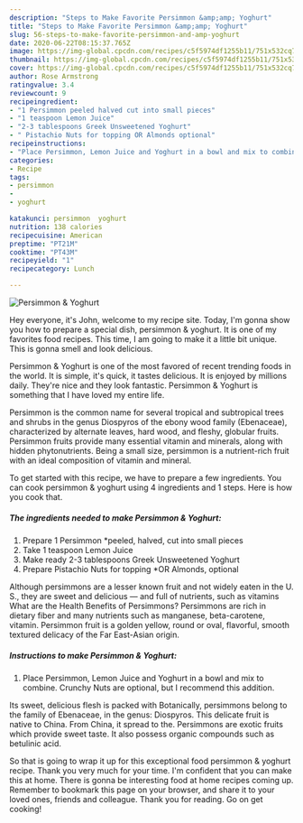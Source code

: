 ```yaml
---
description: "Steps to Make Favorite Persimmon &amp;amp; Yoghurt"
title: "Steps to Make Favorite Persimmon &amp;amp; Yoghurt"
slug: 56-steps-to-make-favorite-persimmon-and-amp-yoghurt
date: 2020-06-22T08:15:37.765Z
image: https://img-global.cpcdn.com/recipes/c5f5974df1255b11/751x532cq70/persimmon-yoghurt-recipe-main-photo.jpg
thumbnail: https://img-global.cpcdn.com/recipes/c5f5974df1255b11/751x532cq70/persimmon-yoghurt-recipe-main-photo.jpg
cover: https://img-global.cpcdn.com/recipes/c5f5974df1255b11/751x532cq70/persimmon-yoghurt-recipe-main-photo.jpg
author: Rose Armstrong
ratingvalue: 3.4
reviewcount: 9
recipeingredient:
- "1 Persimmon peeled halved cut into small pieces"
- "1 teaspoon Lemon Juice"
- "2-3 tablespoons Greek Unsweetened Yoghurt"
- " Pistachio Nuts for topping OR Almonds optional"
recipeinstructions:
- "Place Persimmon, Lemon Juice and Yoghurt in a bowl and mix to combine. Crunchy Nuts are optional, but I recommend this addition."
categories:
- Recipe
tags:
- persimmon
- 
- yoghurt

katakunci: persimmon  yoghurt 
nutrition: 138 calories
recipecuisine: American
preptime: "PT21M"
cooktime: "PT43M"
recipeyield: "1"
recipecategory: Lunch

---
```



![Persimmon &amp; Yoghurt](https://img-global.cpcdn.com/recipes/c5f5974df1255b11/751x532cq70/persimmon-yoghurt-recipe-main-photo.jpg)

Hey everyone, it's John, welcome to my recipe site. Today, I'm gonna show you how to prepare a special dish, persimmon &amp; yoghurt. It is one of my favorites food recipes. This time, I am going to make it a little bit unique. This is gonna smell and look delicious.

Persimmon &amp; Yoghurt is one of the most favored of recent trending foods in the world. It is simple, it's quick, it tastes delicious. It is enjoyed by millions daily. They're nice and they look fantastic. Persimmon &amp; Yoghurt is something that I have loved my entire life.

Persimmon is the common name for several tropical and subtropical trees and shrubs in the genus Diospyros of the ebony wood family (Ebenaceae), characterized by alternate leaves, hard wood, and fleshy, globular fruits. Persimmon fruits provide many essential vitamin and minerals, along with hidden phytonutrients. Being a small size, persimmon is a nutrient-rich fruit with an ideal composition of vitamin and mineral.


To get started with this recipe, we have to prepare a few ingredients. You can cook persimmon &amp; yoghurt using 4 ingredients and 1 steps. Here is how you cook that.

<!--inarticleads1-->

##### The ingredients needed to make Persimmon &amp; Yoghurt:

1. Prepare 1 Persimmon *peeled, halved, cut into small pieces
1. Take 1 teaspoon Lemon Juice
1. Make ready 2-3 tablespoons Greek Unsweetened Yoghurt
1. Prepare  Pistachio Nuts for topping *OR Almonds, optional


Although persimmons are a lesser known fruit and not widely eaten in the U. S., they are sweet and delicious — and full of nutrients, such as vitamins What are the Health Benefits of Persimmons? Persimmons are rich in dietary fiber and many nutrients such as manganese, beta-carotene, vitamin. Persimmon fruit is a golden yellow, round or oval, flavorful, smooth textured delicacy of the Far East-Asian origin. 

<!--inarticleads2-->

##### Instructions to make Persimmon &amp; Yoghurt:

1. Place Persimmon, Lemon Juice and Yoghurt in a bowl and mix to combine. Crunchy Nuts are optional, but I recommend this addition.


Its sweet, delicious flesh is packed with Botanically, persimmons belong to the family of Ebenaceae, in the genus: Diospyros. This delicate fruit is native to China. From China, it spread to the. Persimmons are exotic fruits which provide sweet taste. It also possess organic compounds such as betulinic acid. 

So that is going to wrap it up for this exceptional food persimmon &amp; yoghurt recipe. Thank you very much for your time. I'm confident that you can make this at home. There is gonna be interesting food at home recipes coming up. Remember to bookmark this page on your browser, and share it to your loved ones, friends and colleague. Thank you for reading. Go on get cooking!

